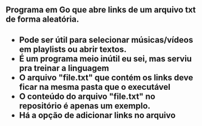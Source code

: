 <h2>Programa em Go que abre links de um arquivo txt de forma aleatória.<h2>
<ul>
    <li>Pode ser útil para selecionar músicas/vídeos em playlists ou abrir textos.
    <li>É um programa meio inútil eu sei, mas serviu pra treinar a linguagem
    <li>O arquivo "file.txt" que contém os links deve ficar na mesma pasta que o executável
    <li>O conteúdo do arquivo "file.txt" no repositório é apenas um exemplo.
    <li>Há a opção de adicionar links no arquivo<p>
</ul>
